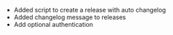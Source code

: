* Added script to create a release with auto changelog
* Added changelog message to releases
* Add optional authentication
